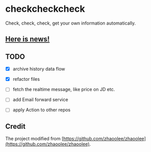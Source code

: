 # checkcheckcheck

Check, check, check, get your own information automatically.


## [Here is news!](./news\*.md)


## TODO

- [x] archive history data flow
- [x] refactor files
- [ ] fetch the realtime message, like price on JD etc.
- [ ] add Email forward service
- [ ] apply Action to other repos


## Credit

The project modified from [https://github.com/zhaoolee/zhaoolee](https://github.com/zhaoolee/zhaoolee).

